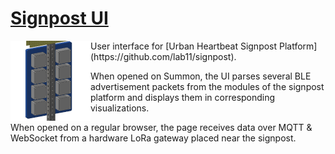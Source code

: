 [Signpost UI](https://cdn.rawgit.com/lab11/summon/master/user-interfaces/examples/signpost/www/index.html)
==========================================================================================================

<img src="www/img/icon.png" alt="BLEES" width="128px" align="left">
User interface for [Urban Heartbeat Signpost Platform](https://github.com/lab11/signpost).

When opened on Summon, the UI parses several BLE advertisement packets from the modules of the signpost platform and displays them in corresponding visualizations.

When opened on a regular browser, the page receives data over MQTT & WebSocket from a hardware LoRa gateway placed near the signpost. 
